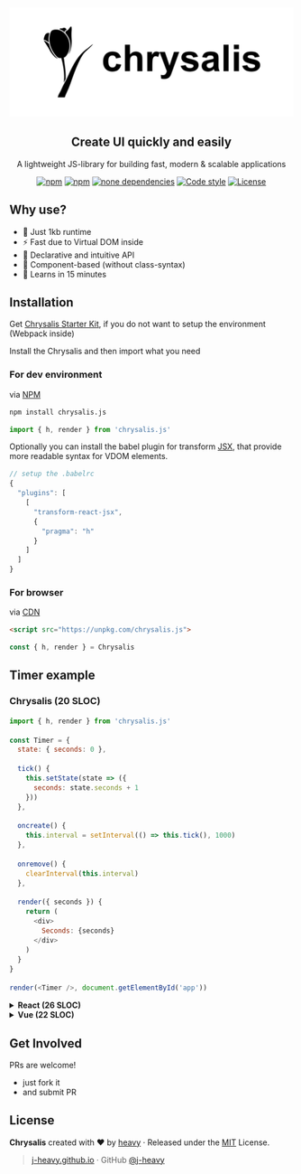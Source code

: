   ![](/chrysalis.svg)

<h2 align="center">Creatе UI quickly and easily</h2>
<p align="center">A lightweight JS-library for building fast, modern &amp; scalable applications</p>
<p align="center">
	<a href="https://www.npmjs.com/package/chrysalis.js"><img src="https://img.shields.io/npm/v/chrysalis.js.svg?style=flat-square" alt="npm"></a>
	<a href="https://www.npmjs.com/package/chrysalis.js"><img src="https://flat.badgen.net/npm/dm/chrysalis.js" alt="npm"></a>
	<a href="https://www.npmjs.com/package/chrysalis.js"><img src="https://img.shields.io/david/Chrysalisss/chrysalis.svg?style=flat-square" alt="none dependencies"></a>
	<a href="https://github.com/standard/standard"><img src="https://img.shields.io/badge/code%20style-standard-brightgreen.svg?style=flat-square" alt="Code style"></a>
	<a href="https://github.com/Chrysalisss/chrysalis/blob/master/LICENSE"><img src="https://img.shields.io/github/license/Chrysalisss/chrysalis.svg?style=flat-square" alt="License"></a>
</p>

## Why use?

- :lollipop: Just 1kb runtime
- :zap: Fast due to Virtual DOM inside 
- :hammer: Declarative and intuitive API
- :hibiscus: Component-based (without class-syntax)
- :candy: Learns in 15 minutes

## Installation 

Get [Chrysalis Starter Kit](https://github.com/Chrysalisss/Chrysalis-starter-kit), if you do not want to setup the environment (Webpack inside)

Install the Chrysalis and then import what you need

### For dev environment
via [NPM](https://www.npmjs.com/package/chrysalis.js)
```bash
npm install chrysalis.js
```
```js
import { h, render } from 'chrysalis.js'  
```
Optionally you can install the babel plugin for transform [JSX](https://www.npmjs.com/package/babel-plugin-transform-react-jsx), that provide more readable syntax for VDOM elements.
```js
// setup the .babelrc
{
  "plugins": [
    [
      "transform-react-jsx",
      {
        "pragma": "h"
      }
    ]
  ]
}
```

### For browser
via [CDN](https://unpkg.com/chrysalis.js)  
```HTML
<script src="https://unpkg.com/chrysalis.js">
```
```js
const { h, render } = Chrysalis
```
## Timer example
### Chrysalis (20 SLOC)
```js
import { h, render } from 'chrysalis.js'
  
const Timer = {
  state: { seconds: 0 },
  
  tick() {
    this.setState(state => ({
      seconds: state.seconds + 1
    }))
  },  
  
  oncreate() {
    this.interval = setInterval(() => this.tick(), 1000)
  },
  
  onremove() {
    clearInterval(this.interval)
  },

  render({ seconds }) {
    return (
      <div>
        Seconds: {seconds}
      </div>      
    )
  }
}

render(<Timer />, document.getElementById('app'))
```
<details><summary><strong>React (26 SLOC)</strong></summary><br>
  
```js
import React from 'react'
import ReactDOM from 'react-dom'

class Timer extends React.Component {
  constructor(props) {
    super(props)
    this.state = { seconds: 0 }
  }

  tick() {
    this.setState(state => ({
      seconds: state.seconds + 1
    }))
  }

  componentDidMount() {
    this.interval = setInterval(() => this.tick(), 1000)
  }

  componentWillUnmount() {
    clearInterval(this.interval)
  }

  render() {
    return (
      <div>
        Seconds: {this.state.seconds}
      </div>
    );
  }
}

ReactDOM.render(<Timer />, document.getElementById('app'))
```

</details>

<details><summary><strong>Vue (22 SLOC)</strong></summary><br>
  
```vue
<template>
  <div>
    Seconds: {{ seconds }}
  </div>
</template>

<script>
  export default {
    data() {
      return { seconds: 0 }
    },

    methods: {
      tick: function() {
        this.seconds++
      }
    },

    mounted() {
      this.interval = setInterval(() => this.tick(), 1000)
    },

    beforeDestroy() {
      clearInterval(this.interval)
    }
  }
</script>
```

</details>

## Get Involved
PRs are welcome!

- just fork it
- and submit PR

## License
**Chrysalis** created with :heart: by [heavy](https://github.com/j-heavy) · Released under the [MIT](https://github.com/Chrysalisss/chrysalis/blob/master/LICENSE) License.

> [j-heavy.github.io](https://j-heavy.github.io) · GitHub [@j-heavy](https://github.com/j-heavy)
    
